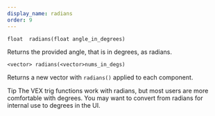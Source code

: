 ```yaml
---
display_name: radians
order: 9
---
```

`float  radians(float angle_in_degrees)`

Returns the provided angle, that is in degrees, as radians.

`<vector> radians(<vector>nums_in_degs)`

Returns a new vector with `radians()` applied to each component.

Tip
The VEX trig functions work with radians, but most users are more comfortable with degrees. You may want to convert from radians for internal use to degrees in the UI.
